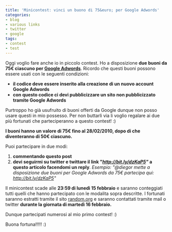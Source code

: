 ```yaml
---
title: 'Minicontest: vinci un buono di 75&euro; per Google Adwords'
categories:
- blog
- various links
- twitter
- google
tags:
- contest
- test
---
```

Oggi voglio fare anche io in piccolo contest. Ho a disposizione **due buoni da
75€ ciascuno per [Google Adwords](http://adwords.google.com)**. Ricordo che
questi buoni possono essere usati con le seguenti condizioni:

  * **il codice deve essere inserito alla creazione di un nuovo account Google Adwords**
  * **con questo codice ci devi pubblicizzare un sito non pubblicizzato tramite Google Adwords**
  
Purtroppo ho già usufruito di buoni offerti da Google dunque non posso usare
questi in mio possesso. Per non buttarli via li voglio regalare ai due più
fortunati che parteciperanno a questo contest! :)

**I buoni hanno un valore di 75€  fino al 28/02/2010, dopo di che diventeranno di 50€ ciascuno.**

Puoi partecipare in due modi:

  1. **commentando questo post**
  2. **devi seguirmi su twitter e twittare il link "_<http://bit.ly/dzKaP5>"_ a questo articolo facendomi un reply**. _Esempio: "@diegor mette a disposizione due buoni per Google Adwords da 75€ partecipa qui: http://bit.ly/dzKaP5"_
  
Il minicontest scade alle **23:59 di lunedì 15 febbraio** e saranno
conteggiati tutti quelli che hanno partecipato con le modalita sopra
descritte. I fortunati saranno estratti tramite il sito
[random.org](http://random.org) e saranno contattati tramite mail o twitter
**durante la giornata di martedì 16 febbraio.**

Dunque partecipati numerosi al mio primo contest! :)

Buona fortuna!!!!! :)